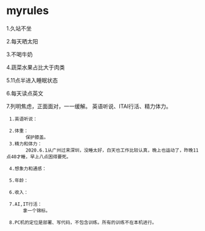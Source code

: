 # myrules
1.久站不坐

2.每天晒太阳

3.不喝牛奶

4.蔬菜水果占比大于肉类

5.11点半进入睡眠状态

6.每天读点英文

7.列明焦虑，正面面对，一一缓解。    英语听说、ITAI行活、精力体力。
     
     1.英语听说：
     
     2.体重：
           保护膝盖。
     3.精力和体力：
           2020.6.1从广州过来深圳，没睡太好，白天也工作比较认真，晚上也运动了，昨晚11点40才睡，早上八点困得要死。
     
     4.想象力和通感：
     
     5.年龄：
     
     6.收入：
     
     7.AI,IT行活：
          拿一个锦标。
     
     8.PC机的定位是部署、写代码，不包含训练。所有的训练不在本机进行。
     
